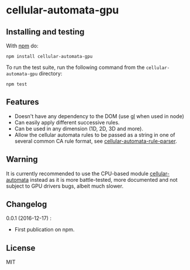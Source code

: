# cellular-automata-gpu

## Installing and testing

With [npm](http://npmjs.org) do:

```
npm install cellular-automata-gpu
```

To run the test suite, run the following command from the ```cellular-automata-gpu``` directory:

```
npm test
```

## Features

- Doesn't have any dependency to the DOM (use [gl](https://www.npmjs.com/package/gl) when used in node)
- Can easily apply different successive rules.
- Can be used in any dimension (1D, 2D, 3D and more).
- Allow the cellular automata rules to be passed as a string in one of several common CA rule format, see [cellular-automata-rule-parser](https://www.npmjs.com/package/cellular-automata-rule-parser).

## Warning

It is currently recommended to use the CPU-based module [cellular-automata](https://www.npmjs.com/package/cellular-automata) instead as it is more battle-tested, more documented and not subject to GPU drivers bugs, albeit much slower.

## Changelog

0.0.1 (2016-12-17) :

- First publication on npm.

## License

MIT
